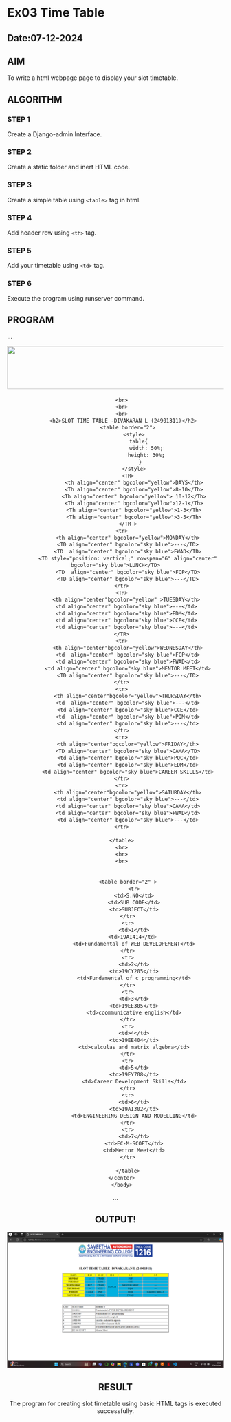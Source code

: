 # Ex03 Time Table
## Date:07-12-2024

## AIM
To write a html webpage page to display your slot timetable.

## ALGORITHM
### STEP 1
Create a Django-admin Interface.

### STEP 2
Create a static folder and inert HTML code.

### STEP 3
Create a simple table using ```<table>``` tag in html.

### STEP 4
Add header row using ```<th>``` tag.

### STEP 5
Add your timetable using ```<td>``` tag.

### STEP 6
Execute the program using runserver command.

## PROGRAM
...
<!DOCTYPE html>
<html>
    <head>
        <title>SLOT TIMETABLE</title>
    </head>
    <body>
        <center>
        <img src="/static/logo.png" height="100" width="540">
        
        <br>
        <br>
        <br>
         <h2>SLOT TIME TABLE -DIVAKARAN L (24901311)</h2>
            <table border="2">
                <style>
                    table{ 
                        width: 50%;
                        height: 30%;
                    }
                </style>
            <TR>
                <th align="center" bgcolor="yellow">DAYS</th>
                <Th align="center" bgcolor="yellow">8-10</Th>
                <Th align="center" bgcolor="yellow"> 10-12</Th>
                <Th align="center" bgcolor="yellow">12-1</Th>
                <Th align="center" bgcolor="yellow">1-3</Th>
                <Th align="center" bgcolor="yellow">3-5</Th>
            </TR >
        <tr>
            <th align="center" bgcolor="yellow">MONDAY</th>
            <TD align="center" bgcolor="sky blue">---</TD>
            <TD  align="center" bgcolor="sky blue">FWAD</TD>
            <TD style="position: vertical;" rowspan="6" align="center" bgcolor="sky blue">LUNCH</TD>
            <TD  align="center" bgcolor="sky blue">FCP</TD>
            <TD align="center" bgcolor="sky blue">---</TD>
        </tr>
        <TR>
           <th align="center"bgcolor="yellow" >TUESDAY</th>
           <td align="center" bgcolor="sky blue">---</td>
           <td align="center" bgcolor="sky blue">EDM</td>
           <td align="center" bgcolor="sky blue">CCE</td>
           <td align="center" bgcolor="sky blue">---</td>
        </TR>
        <tr>
            <th align="center"bgcolor="yellow">WEDNESDAY</th>
            <td  align="center" bgcolor="sky blue">FCP</td>
            <td align="center" bgcolor="sky blue">FWAD</td>
            <td align="center" bgcolor="sky blue">MENTOR MEET</td>
            <TD align="center" bgcolor="sky blue">---</TD>
        </tr>
        <tr>
            <th align="center"bgcolor="yellow">THURSDAY</th>
            <td  align="center" bgcolor="sky blue">---</td>
            <td align="center" bgcolor="sky blue">CCE</td>
            <td  align="center" bgcolor="sky blue">PQM</td>
            <td align="center" bgcolor="sky blue">---</td>
        </tr>
        <tr>
            <th align="center"bgcolor="yellow">FRIDAY</th>
            <TD align="center" bgcolor="sky blue">CAMA</TD>
            <td align="center" bgcolor="sky blue">PQC</td>
            <td align="center" bgcolor="sky blue">EDM</td>
            <td align="center" bgcolor="sky blue">CAREER SKILLS</td>
        </tr>
        <tr>
            <th align="center"bgcolor="yellow">SATURDAY</th>
            <td align="center" bgcolor="sky blue">---</td>
            <td align="center" bgcolor="sky blue">CAMA</td>
            <td align="center" bgcolor="sky blue">FWAD</td>
            <td align="center" bgcolor="sky blue">---</td>
        </tr>
        
        </table>
        <br>
        <br>
        <br>
        
        
            <table border="2" >
                <tr>
                <td>S.NO</td>
                <td>SUB CODE</td>
                <td>SUBJECT</td>
            </tr>
            <tr>
                <td>1</td>
                <td>19AI414</td> 
                <td>Fundamental of WEB DEVELOPEMENT</td>
            </tr>
            <tr>
                <td>2</td>
                <td>19CY205</td>
                <td>Fundamental of c programming</td>
            </tr>
            <tr>
                <td>3</td>
                <td>19EE305</td>
                <td>ccommunicative english</td>
            </tr>
            <tr>
                <td>4</td>
                <td>19EE404</td>
                <td>calculas and matrix algebra</td>
            </tr>
            <tr>
                <td>5</td>
                <td>19EY708</td>
                <td>Career Development Skills</td>
            </tr>
            <tr>
                <td>6</td>
                <td>19AI302</td>
                <td>ENGINEERING DESIGN AND MODELLING</td>
            </tr>
            <tr>
                <td>7</td>
                <td>EC-M-SCOFT</td>
                <td>Mentor Meet</td>
            </tr>
           
            </table>
        </center>
        </body>
</html>
...

## OUTPUT!
![alt text](<Screenshot 2024-12-08 201635-1.png>)



## RESULT
The program for creating slot timetable using basic HTML tags is executed successfully.
